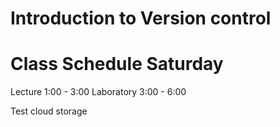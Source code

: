# Introduction to Version control

# Class Schedule Saturday
Lecture 1:00 - 3:00 
Laboratory 3:00 - 6:00

Test cloud storage
